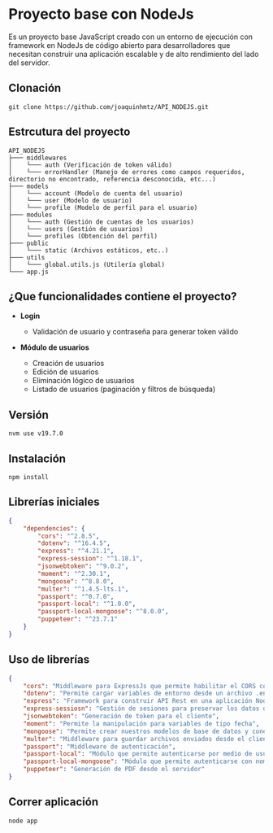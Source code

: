 # Proyecto base con NodeJs
Es un proyecto base JavaScript creado con un entorno de ejecución con framework en NodeJs
de código abierto para desarrolladores que necesitan construir una aplicación 
escalable y de alto rendimiento del lado del servidor.

## Clonación
```git clone https://github.com/joaquinhmtz/API_NODEJS.git```

## Estrcutura del proyecto
```
API_NODEJS
├─── middlewares
│    └─── auth (Verificación de token válido)
│    └─── errorHandler (Manejo de errores como campos requeridos, directorio no encontrado, referencia desconocida, etc...)
├─── models
│    └─── account (Modelo de cuenta del usuario)
│    └─── user (Modelo de usuario)
│    └─── profile (Modelo de perfil para el usuario)
├─── modules
│    └─── auth (Gestión de cuentas de los usuarios)
│    └─── users (Gestión de usuarios)
│    └─── profiles (Obtención del perfil)
├─── public
│    └─── static (Archivos estáticos, etc..)
├─── utils
│    └─── global.utils.js (Utilería global)
└─── app.js
```

## ¿Que funcionalidades contiene el proyecto?
* **Login**
    * Validación de usuario y contraseña para generar token válido

* **Módulo de usuarios**
    * Creación de usuarios
    * Edición de usuarios
    * Eliminación lógico de usuarios
    * Listado de usuarios (paginación y filtros de búsqueda)

## Versión
`nvm use v19.7.0`

## Instalación
`npm install`

## Librerías iniciales
```json
{
    "dependencies": {
        "cors": "^2.8.5",
        "dotenv": "^16.4.5",
        "express": "^4.21.1",
        "express-session": "^1.18.1",
        "jsonwebtoken": "^9.0.2",
        "moment": "^2.30.1",
        "mongoose": "^8.8.0",
        "multer": "^1.4.5-lts.1",
        "passport": "^0.7.0",
        "passport-local": "^1.0.0",
        "passport-local-mongoose": "^8.0.0",
        "puppeteer": "^23.7.1"
    }
}
```

## Uso de librerías
```json
{
    "cors": "Middleware para ExpressJs que permite habilitar el CORS con varias opciones",
    "dotenv": "Permite cargar variables de entorno desde un archivo .env",
    "express": "Framework para construir API Rest en una aplicación NodeJs",
    "express-sessiosn": "Gestión de sesiones para preservar los datos de múltiples solicitudes del mismo cliente",
    "jsonwebtoken": "Generación de token para el cliente",
    "moment": "Permite la manipulación para variables de tipo fecha",
    "mongoose": "Permite crear nuestros modelos de base de datos y conexión hacia la misma",
    "multer": "Middleware para guardar archivos enviados desde el cliente",
    "passport": "Middleware de autenticación",
    "passport-local": "Módulo que permite autenticarse por medio de usuario y contraseña",
    "passport-local-mongoose": "Módulo que permite autenticarse con nombre de usuario y contraseña haciendo el guardado del hash y salt en un esquema de MongoDB",
    "puppeteer": "Generación de PDF desde el servidor"
}
```

## Correr aplicación
```node app```
